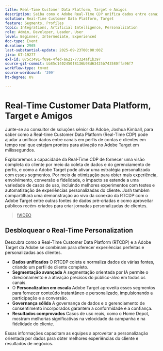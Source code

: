 ```yaml
---
title: Real-Time Customer Data Platform, Target e Amigos
description: Saiba como o Adobe Real-Time CDP unifica dados entre canais em perfis de clientes acionáveis que são ativados instantaneamente no Adobe Target. Veja como os dados conectados e a segmentação orientada por IA permitem jornadas, testes e automação personalizadas que impulsionam o engajamento, as conversões e a fidelidade. Inclui uma demonstração ao vivo do RTCDP e do Target em ação.
solution: Real-Time Customer Data Platform, Target
feature: Segments, Profiles
topic: Integrations, Artificial Intelligence, Personalization
role: Admin, Developer, Leader, User
level: Beginner, Intermediate, Experienced
doc-type: Event
duration: 2965
last-substantial-update: 2025-09-23T00:00:00Z
jira: KT-19277
exl-id: 075c3491-f09e-4fed-a621-77324af1b397
source-git-commit: bb85c1402450f8136b98d63425b743580ffa96f7
workflow-type: tm+mt
source-wordcount: '299'
ht-degree: 0%

---
```


# Real-Time Customer Data Platform, Target e Amigos

Junte-se ao consultor de soluções sênior da Adobe, Joshua Kimball, para saber como a Real-time Customer Data Platform (Real-Time CDP) pode ajudar a unificar dados entre canais em perfis de contas e clientes em tempo real que estejam prontos para ativação no Adobe Target em milissegundos.

Exploraremos a capacidade da Real-Time CDP de fornecer uma visão completa do cliente por meio da coleta de dados e do gerenciamento de perfis, e como a Adobe Target pode ativar uma estratégia personalizada com esses segmentos. Por meio da otimização para obter mais experiência, envolvimento, conversão e fidelidade, o impacto se estende a uma variedade de casos de uso, incluindo melhores experimentos com testes e automatização de experiências personalizadas do cliente. Josh também compartilhará uma demonstração ao vivo da conexão da RTCDP com o Adobe Target entre outras fontes de dados pré-criadas e como aproveitar públicos recém-criados para criar jornadas personalizadas de clientes.

>[!VIDEO](https://video.tv.adobe.com/v/3475185/?learn=on&enablevpops)

## Desbloquear o Real-Time Personalization

Descubra como a Real-Time Customer Data Platform (RTCDP) e a Adobe Target da Adobe se combinam para oferecer experiências perfeitas e personalizadas aos clientes.

* **Dados unificados** O RTCDP coleta e normaliza dados de várias fontes, criando um perfil de cliente completo.
* **Segmentação avançada** A segmentação orientada por IA permite o direcionamento e a ativação precisos do público-alvo em todos os canais.
* O **Personalization em escala** Adobe Target aproveita esses segmentos para fornecer conteúdo instantâneo e personalizado, impulsionando a participação e a conversão.
* **Governança sólida** A governança de dados e o gerenciamento de consentimento incorporados garantem a conformidade e a confiança.
* **Resultados comprovados** Casos de uso reais, como o Home Depot, mostram melhorias significativas na velocidade da campanha e na fidelidade do cliente.

Essas informações capacitam as equipes a aproveitar a personalização orientada por dados para obter melhores experiências do cliente e resultados de negócios.

